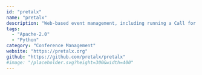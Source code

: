 ```yaml
---
id: "pretalx"
name: "pretalx"
description: "Web-based event management, including running a Call for Papers, reviewing submissions, and scheduling talks. Exports and imports for various related tools."
tags:
  - "Apache-2.0"
  - "Python"
category: "Conference Management"
website: "https://pretalx.org"
github: "https://github.com/pretalx/pretalx"
#image: "/placeholder.svg?height=300&width=400"
---
```



